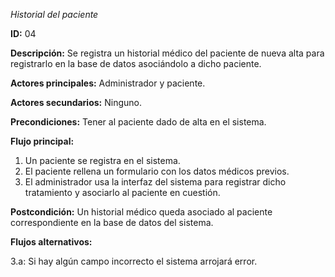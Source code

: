 *Historial del paciente*  

**ID:** 04  

**Descripción:** Se registra un historial médico del paciente de nueva alta para registrarlo en la base de datos asociándolo a dicho paciente.  

**Actores principales:** Administrador y paciente.  

**Actores secundarios:** Ninguno.  

**Precondiciones:** Tener al paciente dado de alta en el sistema.  

**Flujo principal:**  

1. Un paciente se registra en el sistema.
2. El paciente rellena un formulario con los datos médicos previos.
3. El administrador usa la interfaz del sistema para registrar dicho tratamiento y asociarlo al paciente en cuestión.  

**Postcondición:** Un historial médico queda asociado al paciente correspondiente en la base de datos del sistema.  

**Flujos alternativos:**  

3.a: Si hay algún campo incorrecto el sistema arrojará error.

